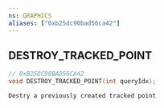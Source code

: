 ```yaml
---
ns: GRAPHICS
aliases: ["0xb25dc90bad56ca42"]
---
```

## DESTROY_TRACKED_POINT

```c
// 0xB25DC90BAD56CA42
void DESTROY_TRACKED_POINT(int queryIdx);
```

```
Destry a previously created tracked point
```
